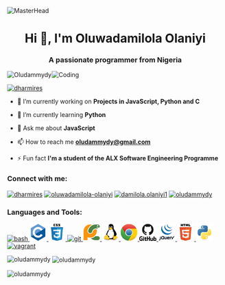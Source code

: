 ![MasterHead](https://ci6.googleusercontent.com/proxy/RfEBfeGimzRQSkh9qJZKVhwGI2ukJmBpm7w_YcKWKP5uH8G8QUWkYE3NnqDLzQMitLdf-Xju9YLUcW4liLw0bSxZ78X_4ZIV7fuCj3JbRGly9hs4NedG6mUu0JqCGbllJsJAd_PYPb6ozKufMocHvPbZgMIWdnj7E2COOWhVq_UlNqqQwkE0vMN42yDsmI6V3ffu-bPDWWE5ir_IcLg9oo-NZhZc-N2c=s0-d-e1-ft#https://getvero.s3.amazonaws.com/uploads%2F51bf572da463ed48502d491082a2c01e%2Ffullsize%2Ff63a3b84-5c63-437d-9a12-218e027179a6-morgane_sanglier_2.png)
<h1 align="center">Hi 👋, I'm Oluwadamilola Olaniyi</h1>
<h3 align="center">A passionate programmer from Nigeria</h3>
<img align= "right" alt="Coding" width="400" src="https://cdn.dribbble.com/users/1162077/screenshots/3848914/media/320984a9ca58b3c73274c9259ecf6de8.gif">

<p align="left"> <img src="https://komarev.com/ghpvc/?username=Oludammydy&label=Profile%20views&color=0e75b6&style=flat" alt="Oludammydy" /> </p>

<p align="left"> <a href="https://twitter.com/dharmires" target="blank"><img src="https://img.shields.io/twitter/follow/dharmires?logo=twitter&style=for-the-badge" alt="dharmires" /></a> </p>

- 🔭 I’m currently working on **Projects in JavaScript, Python and C**

- 🌱 I’m currently learning **Python**

- 💬 Ask me about **JavaScript**

- 📫 How to reach me **oludammydy@gmail.com**

- ⚡ Fun fact **I'm a student of the ALX Software Engineering Programme**

<h3 align="left">Connect with me:</h3>
<p align="left">
<a href="https://twitter.com/dharmires" target="blank"><img align="center" src="https://raw.githubusercontent.com/rahuldkjain/github-profile-readme-generator/master/src/images/icons/Social/twitter.svg" alt="dharmires" height="30" width="40" /></a>
<a href="https://linkedin.com/in/oluwadamilola-olaniyi-2ba476194" target="blank"><img align="center" src="https://raw.githubusercontent.com/rahuldkjain/github-profile-readme-generator/master/src/images/icons/Social/linked-in-alt.svg" alt="oluwadamilola-olaniyi" height="30" width="40" /></a>
<a href="https://fb.com/damilola.olaniyi1" target="blank"><img align="center" src="https://raw.githubusercontent.com/rahuldkjain/github-profile-readme-generator/master/src/images/icons/Social/facebook.svg" alt="damilola.olaniyi1" height="30" width="40" /></a>
<a href="https://instagram.com/oludammydy" target="blank"><img align="center" src="https://raw.githubusercontent.com/rahuldkjain/github-profile-readme-generator/master/src/images/icons/Social/instagram.svg" alt="oludammydy" height="30" width="40" /></a>
</p>

<h3 align="left">Languages and Tools:</h3>
<p align="left"> <a href="https://www.gnu.org/software/bash/" target="_blank" rel="noreferrer"> <img src="https://www.vectorlogo.zone/logos/gnu_bash/gnu_bash-icon.svg" alt="bash" width="40" height="40"/> </a> <a href="https://www.cprogramming.com/" target="_blank" rel="noreferrer"> <img src="https://raw.githubusercontent.com/devicons/devicon/master/icons/c/c-original.svg" alt="c" width="40" height="40"/> </a> <a href="https://www.w3schools.com/css/" target="_blank" rel="noreferrer"> <img src="https://raw.githubusercontent.com/devicons/devicon/master/icons/css3/css3-original-wordmark.svg" alt="css3" width="40" height="40"/> </a> <a href="https://git-scm.com/" target="_blank" rel="noreferrer"> <img src="https://www.vectorlogo.zone/logos/git-scm/git-scm-icon.svg" alt="git" width="40" height="40"/> </a> <a href="https://www.github.com/" target="_blank" rel="noreferrer"> <img src="https://raw.githubusercontent.com/devicons/devicon/master/icons/pycharm/pycharm-original.svg" alt="html5" width="40" height="40"/> </a> <a href="https://www.github.com/" target="_blank" rel="noreferrer"> <img src="https://raw.githubusercontent.com/devicons/devicon/master/icons/linux/linux-original.svg" alt="html5" width="40" height="40"/> </a> <a href="https://www.github.com/" target="_blank" rel="noreferrer"> <img src="https://raw.githubusercontent.com/devicons/devicon/master/icons/chrome/chrome-original.svg" alt="html5" width="40" height="40"/> </a> <a href="https://www.github.com/" target="_blank" rel="noreferrer"> <img src="https://raw.githubusercontent.com/devicons/devicon/master/icons/github/github-original-wordmark.svg" alt="html5" width="40" height="40"/> </a> <a href="https://www.github.com/" target="_blank" rel="noreferrer"> <img src="https://raw.githubusercontent.com/devicons/devicon/master/icons/jquery/jquery-original-wordmark.svg" alt="html5" width="40" height="40"/> </a> <a href="https://www.w3.org/html/" target="_blank" rel="noreferrer"> <img src="https://raw.githubusercontent.com/devicons/devicon/master/icons/html5/html5-original-wordmark.svg" alt="html5" width="40" height="40"/> </a> <a href="https://www.python.org" target="_blank" rel="noreferrer"> <img src="https://raw.githubusercontent.com/devicons/devicon/master/icons/python/python-original.svg" alt="python" width="40" height="40"/> </a> <a href="https://www.vagrantup.com/" target="_blank" rel="noreferrer"> <img src="https://www.vectorlogo.zone/logos/vagrantup/vagrantup-icon.svg" alt="vagrant" width="40" height="40"/> </a> </p>

<p><img align="left" src="https://github-readme-stats.vercel.app/api/top-langs?username=oludammydy&show_icons=true&locale=en&layout=compact" alt="oludammydy" /></p>

<p>&nbsp;<img align="center" src="https://github-readme-stats.vercel.app/api?username=oludammydy&show_icons=true&locale=en" alt="oludammydy" /></p>

<p><img align="center" src="https://github-readme-streak-stats.herokuapp.com/?user=oludammydy&" alt="oludammydy" /></p>
